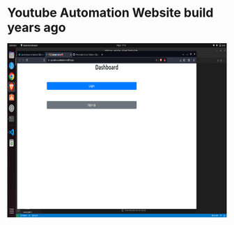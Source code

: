 # Youtube Automation Website build years ago 

<p>
<img src='ss.png' alt='ALT TEXT' width="800px" height="400px" />
</p>